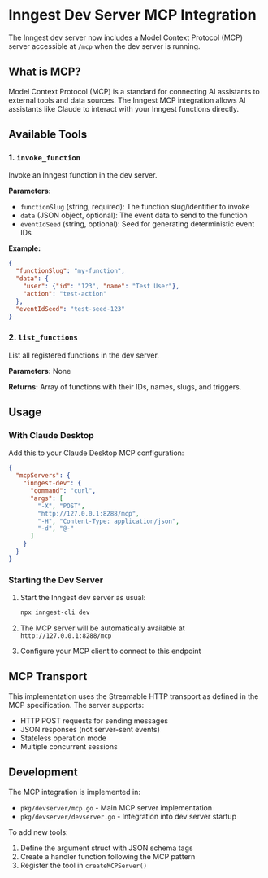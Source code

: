 # Inngest Dev Server MCP Integration

The Inngest dev server now includes a Model Context Protocol (MCP) server accessible at `/mcp` when the dev server is running.

## What is MCP?

Model Context Protocol (MCP) is a standard for connecting AI assistants to external tools and data sources. The Inngest MCP integration allows AI assistants like Claude to interact with your Inngest functions directly.

## Available Tools

### 1. `invoke_function`
Invoke an Inngest function in the dev server.

**Parameters:**
- `functionSlug` (string, required): The function slug/identifier to invoke
- `data` (JSON object, optional): The event data to send to the function
- `eventIdSeed` (string, optional): Seed for generating deterministic event IDs

**Example:**
```json
{
  "functionSlug": "my-function",
  "data": {
    "user": {"id": "123", "name": "Test User"},
    "action": "test-action"
  },
  "eventIdSeed": "test-seed-123"
}
```

### 2. `list_functions`
List all registered functions in the dev server.

**Parameters:** None

**Returns:** Array of functions with their IDs, names, slugs, and triggers.

## Usage

### With Claude Desktop

Add this to your Claude Desktop MCP configuration:

```json
{
  "mcpServers": {
    "inngest-dev": {
      "command": "curl",
      "args": [
        "-X", "POST",
        "http://127.0.0.1:8288/mcp",
        "-H", "Content-Type: application/json",
        "-d", "@-"
      ]
    }
  }
}
```

### Starting the Dev Server

1. Start the Inngest dev server as usual:
   ```bash
   npx inngest-cli dev
   ```

2. The MCP server will be automatically available at `http://127.0.0.1:8288/mcp`

3. Configure your MCP client to connect to this endpoint

## MCP Transport

This implementation uses the Streamable HTTP transport as defined in the MCP specification. The server supports:

- HTTP POST requests for sending messages
- JSON responses (not server-sent events)
- Stateless operation mode
- Multiple concurrent sessions

## Development

The MCP integration is implemented in:
- `pkg/devserver/mcp.go` - Main MCP server implementation
- `pkg/devserver/devserver.go` - Integration into dev server startup

To add new tools:
1. Define the argument struct with JSON schema tags
2. Create a handler function following the MCP pattern
3. Register the tool in `createMCPServer()`